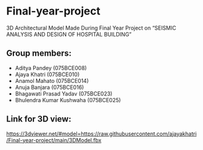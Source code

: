 # Final-year-project
3D Architectural Model Made During Final Year Project on “SEISMIC ANALYSIS AND DESIGN OF HOSPITAL BUILDING”

## Group members:

- Aditya Pandey (075BCE008) 
- Ajaya Khatri (075BCE010)
- Anamol Mahato (075BCE014)
- Anuja Banjara (075BCE016)
- Bhagawati Prasad Yadav (075BCE023)
- Bhulendra Kumar Kushwaha (075BCE025)


## Link for 3D view:

https://3dviewer.net/#model=https://raw.githubusercontent.com/ajayakhatri/Final-year-project/main/3DModel.fbx

